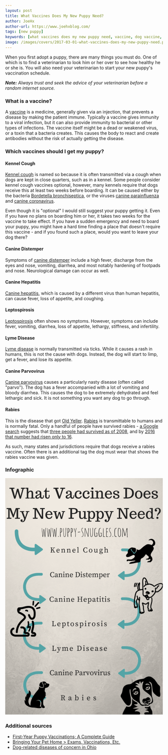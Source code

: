```yaml
---
layout: post
title: What Vaccines Does My New Puppy Need?
author: JoeHx
author-url: https://www.joehxblog.com/
tags: [new puppy]
keywords: [what vaccines does my new puppy need, vaccine, dog vaccine, puppy vaccine]
image: /images/covers/2017-03-01-what-vaccines-does-my-new-puppy-need.png
---
```


When you first adopt a puppy, there are many things you must do. One of which is to find a veterinarian to look him or her over to see how healthy he or she is. You will also need your veterinarian to start your new puppy's vaccination schedule.

***Note:*** *Always trust and seek the advice of your veterinarian before a random internet source.*

### What is a vaccine?

A [vaccine](https://en.wikipedia.org/wiki/Vaccine) is a medicine, generally given via an injection, that prevents a disease by making the patient immune. Typically a vaccine gives immunity to a viral infection, but it can also provide immunity to bacterial or other types of infections. The vaccine itself might be a dead or weakened virus, or a toxin that a bacteria creates. This causes the body to react and create antibodies without the risk of actually getting the disease.

### Which vaccines should I get my puppy?

#### Kennel Cough

[Kennel cough](https://en.wikipedia.org/wiki/Kennel_cough) is named so because it is often transmitted via a cough when dogs are kept in close quarters, such as in a kennel. Some people consider kennel cough vaccines optional, however, many kennels require that dogs receive this at least two weeks before boarding. It can be caused either by the bacteria [Bordetella bronchiseptica](https://en.wikipedia.org/wiki/Bordetella_bronchiseptica), or the viruses [canine parainfluenza](https://en.wikipedia.org/wiki/Parainfluenza_virus) and [canine coronavirus](https://en.wikipedia.org/wiki/Canine_coronavirus).

Even though it is "optional" I would still suggest your puppy getting it. Even if you have no plans on boarding him or her, it takes two weeks for the vaccine to take effect. If you have a sudden emergency and need to board your puppy, you might have a hard time finding a place that doesn't require this vaccine - and if you found such a place, would you want to leave your dog there?

#### Canine Distemper

Symptoms of [canine distemper](https://en.wikipedia.org/wiki/Canine_distemper) include a high fever, discharge from the eyes and nose, vomiting, diarrhea, and most notably hardening of footpads and nose. Neurological damage can occur as well.

#### Canine Hepatitis

[Canine hepatitis](https://en.wikipedia.org/wiki/Infectious_canine_hepatitis), which is caused by a different virus than human hepatitis, can cause fever, loss of appetite, and coughing.

#### Leptospirosis

[Leptospirosis](https://en.wikipedia.org/wiki/Leptospirosis) often shows no symptoms. However, symptoms can include fever, vomiting, diarrhea, loss of appetite, lethargy, stiffness, and infertility.

#### Lyme Disease

[Lyme disease](https://en.wikipedia.org/wiki/Lyme_disease) is normally transmitted via ticks. While it causes a rash in humans, this is not the cause with dogs. Instead, the dog will start to limp, get a fever, and lose its appetite.

#### Canine Parvovirus

[Canine parvovirus](https://en.wikipedia.org/wiki/Canine_parvovirus) causes a particularly nasty disease (often called "parvo"). The dog has a fever accompanied with a lot of vomiting and bloody diarrhea. This causes the dog to be extremely dehydrated and feel lethargic and sick. It is not something you want any dog to go through.

#### Rabies

This is the disease that got [Old Yeller](https://en.wikipedia.org/wiki/Old_Yeller). [Rabies]( https://en.wikipedia.org/wiki/Rabies) is transmittable to humans and is normally fatal. Only a handful of people have survived rabies - [a Google search](https://www.google.com/search?q=list+of+people+who+survived+rabies) suggests that [three people had survived as of 2008](http://www.foxnews.com/story/2008/11/17/boy-15-becomes-1-only-3-known-rabies-survivors-worldwide.html), and by [2016 that number had risen only to 16](https://rabiesalliance.org/resource/could-more-people-survive-rabies).

As such, many states and jurisdictions require that dogs receive a rabies vaccine. Often there is an additional tag the dog must wear that shows the rabies vaccine was given.

### Infographic

![What Vaccines Does My New Puppy Need?](/images/infographic/infographic-what-vaccines-does-my-new-puppy-need.png)

### Additional sources

* [First-Year Puppy Vaccinations; A Complete Guide](http://www.akc.org/content/health/articles/puppy-shots-complete-guide/)
* [Bringing Your Pet Home &gt; Exams, Vaccinations, Etc.](http://woodmandriveanimalhospital.com/veterinary_topics/c_309_exams_vaccinations_etc.html)
* [Dog-related diseases of concern in Ohio](https://www.odh.ohio.gov/en/odhprograms/bid/zdp/animals/dogs)
